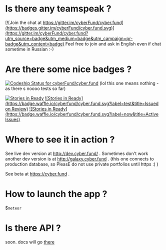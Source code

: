 # Is there any teamspeak ?

[![Join the chat at https://gitter.im/cyberFund/cyber.fund](https://badges.gitter.im/cyberFund/cyber.fund.svg)](https://gitter.im/cyberFund/cyber.fund?utm_source=badge&utm_medium=badge&utm_campaign=pr-badge&utm_content=badge)
Feel free to join and ask in English even if chat sometime in Russian :-)

# Are there some nice badges ?

[ ![Codeship Status for cyberFund/cyber.fund](https://codeship.com/projects/4b05bdd0-c984-0132-cdea-1e9b8d507ee8/status?branch=develop)](https://codeship.com/projects/75248)
(lol this one means nothing - as there s noooo tests so far)

[![Stories in Ready](https://badge.waffle.io/cyberfund/cyber.fund.svg?&title=Backlog)](http://waffle.io/cyberfund/cyber.fund)
[![Stories in Ready](https://badge.waffle.io/cyberfund/cyber.fund.svg?label=test&title=Issued on Review)](http://waffle.io/cyberfund/cyber.fund)
[![Stories in Ready](https://badge.waffle.io/cyberfund/cyber.fund.svg?label=now&title=Active Issues)](http://waffle.io/cyberfund/cyber.fund)

# Where to see it in action ?

See live dev version at http://dev.cyber.fund/ . Sometimes don't work
another dev version is at http://galaxy.cyber.fund .
(this one connects to  production database, so PleasE
  do not use private portfolios until https :) )

See beta at https://cyber.fund .

# How to launch the app ?

$`meteor`

# Is there API ?

soon. docs will go [there](https://market.mashape.com/21xhipster/cyberfund)









